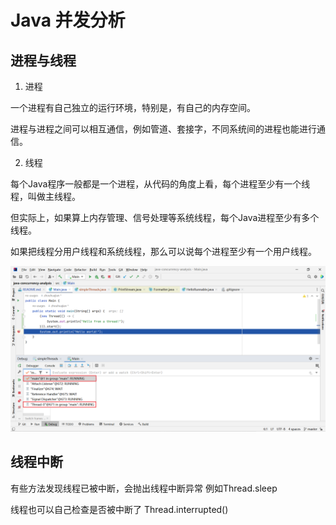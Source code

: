 # Java 并发分析

## 进程与线程

1. 进程

一个进程有自己独立的运行环境，特别是，有自己的内存空间。

进程与进程之间可以相互通信，例如管道、套接字，不同系统间的进程也能进行通信。

2. 线程

每个Java程序一般都是一个进程，从代码的角度上看，每个进程至少有一个线程，叫做主线程。

但实际上，如果算上内存管理、信号处理等系统线程，每个Java进程至少有多个线程。

如果把线程分用户线程和系统线程，那么可以说每个进程至少有一个用户线程。

![user-and-system-thread.png](readme/user-and-system-thread.png)

## 线程中断

有些方法发现线程已被中断，会抛出线程中断异常 例如Thread.sleep

线程也可以自己检查是否被中断了 Thread.interrupted()
